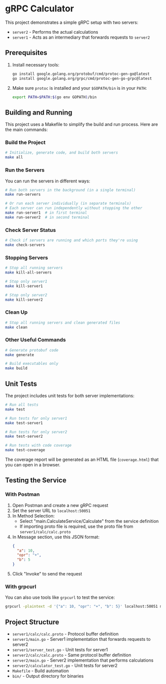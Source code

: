 # gRPC Calculator

This project demonstrates a simple gRPC setup with two servers:
- `server2` - Performs the actual calculations
- `server1` - Acts as an intermediary that forwards requests to `server2`

## Prerequisites

1. Install necessary tools:
   ```bash
   go install google.golang.org/protobuf/cmd/protoc-gen-go@latest
   go install google.golang.org/grpc/cmd/protoc-gen-go-grpc@latest
   ```

2. Make sure `protoc` is installed and your `$GOPATH/bin` is in your `PATH`:
   ```bash
   export PATH=$PATH:$(go env GOPATH)/bin
   ```

## Building and Running

This project uses a Makefile to simplify the build and run process. Here are the main commands:

### Build the Project

```bash
# Initialize, generate code, and build both servers
make all
```

### Run the Servers

You can run the servers in different ways:

```bash
# Run both servers in the background (in a single terminal)
make run-servers

# Or run each server individually (in separate terminals)
# Each server can run independently without stopping the other
make run-server1  # in first terminal
make run-server2  # in second terminal
```

### Check Server Status

```bash
# Check if servers are running and which ports they're using
make check-servers
```

### Stopping Servers

```bash
# Stop all running servers
make kill-all-servers

# Stop only server1
make kill-server1

# Stop only server2
make kill-server2
```

### Clean Up

```bash
# Stop all running servers and clean generated files
make clean
```

### Other Useful Commands

```bash
# Generate protobuf code
make generate

# Build executables only
make build
```

## Unit Tests

The project includes unit tests for both server implementations:

```bash
# Run all tests
make test

# Run tests for only server1
make test-server1

# Run tests for only server2
make test-server2

# Run tests with code coverage
make test-coverage
```

The coverage report will be generated as an HTML file (`coverage.html`) that you can open in a browser.

## Testing the Service

### With Postman

1. Open Postman and create a new gRPC request
2. Set the server URL to `localhost:50051`
3. In Method Selection:
   - Select "main.CalculateService/Calculate" from the service definition
   - If importing proto file is required, use the proto file from `server1/calc/calc.proto`
4. In Message section, use this JSON format:
   ```json
   {
     "a": 10,
     "opr": "+",
     "b": 5
   }
   ```
5. Click "Invoke" to send the request

### With grpcurl

You can also use tools like `grpcurl` to test the service:
```bash
grpcurl -plaintext -d '{"a": 10, "opr": "+", "b": 5}' localhost:50051 main.CalculateService/Calculate
```

## Project Structure

- `server1/calc/calc.proto` - Protocol buffer definition
- `server1/main.go` - Server1 implementation that forwards requests to server2
- `server1/server_test.go` - Unit tests for server1
- `server2/calc/calc.proto` - Same protocol buffer definition
- `server2/main.go` - Server2 implementation that performs calculations
- `server2/calculator_test.go` - Unit tests for server2
- `Makefile` - Build automation
- `bin/` - Output directory for binaries 